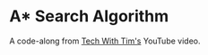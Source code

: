 # A\* Search Algorithm

A code-along from [Tech With Tim's](https://www.youtube.com/watch?v=JtiK0DOeI4A) YouTube video.
